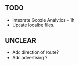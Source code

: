 ## TODO

* Integrate Google Analytics - 1h
* Update localise files.

## UNCLEAR

* Add direction of route?
* Add advertising ?
